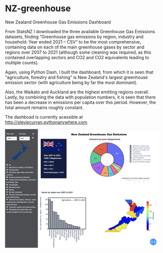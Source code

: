 # NZ-greenhouse
New Zealand Greenhouse Gas Emissions Dashboard

From StatsNZ I downloaded the three available Greenhouse Gas Emissions datasets, finding “Greenhouse gas emissions by region, industry and household: Year ended 2021 – CSV” to be the most comprehensive, containing data on each of the main greenhouse gases by sector and regions over 2007 to 2021
(although some cleaning was required, as this contained overlapping sectors and CO2 and CO2 equivalents leading to multiple counts).

Again, using Python Dash, I built the dashboard, from which it is seen that “agriculture, forestry and fishing” is New Zealand's largest greenhouse emission sector (with agriculture being by far the most dominant).

Also, the Waikato and Auckland are the highest emitting regions overall. Lastly, by combining the data with population numbers, it is seen that there has been a decrease in emissions per capita over this period. However, the total amount remains roughly constant.

The dashboad is currently acessible at http://steviecurran.pythonanywhere.com

![](https://raw.githubusercontent.com/steviecurran/NZ-greenhouse/refs/heads/main/screen.png)

